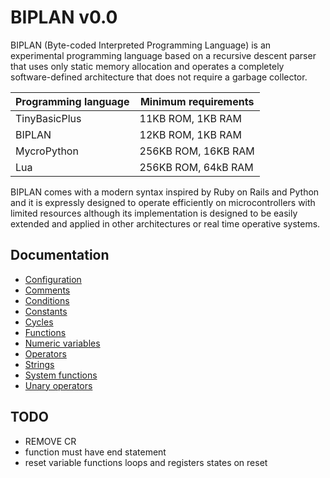 
# BIPLAN v0.0
BIPLAN (Byte-coded Interpreted Programming Language) is an experimental programming language based on a recursive descent parser that uses only static memory allocation and operates a completely software-defined architecture that does not require a garbage collector.

| Programming language | Minimum requirements |
| -------------------- | -------------------- |
| TinyBasicPlus        |  11KB ROM,  1KB RAM  |
| BIPLAN               |  12KB ROM,  1KB RAM  |
| MycroPython          | 256KB ROM, 16KB RAM  |
| Lua                  | 256KB ROM, 64kB RAM  |

BIPLAN comes with a modern syntax inspired by Ruby on Rails and Python and it is expressly designed to operate efficiently on microcontrollers with limited resources although its implementation is designed to be easily extended and applied in other architectures or real time operative systems.

## Documentation
- [Configuration](documentation/configuration.md)
- [Comments](documentation/comments.md)
- [Conditions](documentation/conditions.md)
- [Constants](documentation/constants.md)
- [Cycles](documentation/cycles.md)
- [Functions](documentation/functions.md)
- [Numeric variables](documentation/numeric-variables.md)
- [Operators](documentation/operators.md)
- [Strings](documentation/strings.md)
- [System functions](documentation/system-functions.md)
- [Unary operators](documentation/unary-operators.md)

## TODO

- REMOVE CR
- function must have end statement
- reset variable functions loops and registers states on reset
